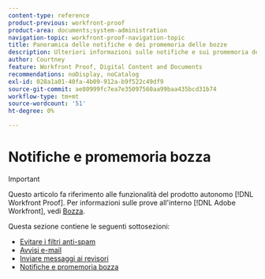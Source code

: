 ```yaml
---
content-type: reference
product-previous: workfront-proof
product-area: documents;system-administration
navigation-topic: workfront-proof-navigation-topic
title: Panoramica delle notifiche e dei promemoria delle bozze
description: Ulteriori informazioni sulle notifiche e sui promemoria delle bozze.
author: Courtney
feature: Workfront Proof, Digital Content and Documents
recommendations: noDisplay, noCatalog
exl-id: 028a1a01-40fa-4b09-912a-b9f522c49df9
source-git-commit: ae80999fc7ea7e35097560aa99baa435bcd31b74
workflow-type: tm+mt
source-wordcount: '51'
ht-degree: 0%

---
```


# Notifiche e promemoria bozza

>[!IMPORTANT]
>
>Questo articolo fa riferimento alle funzionalità del prodotto autonomo [!DNL Workfront Proof]. Per informazioni sulle prove all&#39;interno [!DNL Adobe Workfront], vedi [Bozza](../../review-and-approve-work/proofing/proofing.md).

Questa sezione contiene le seguenti sottosezioni:

* [Evitare i filtri anti-spam](../../workfront-proof/wp-emailsntfctns/avoiding-spam-filters/avoid-spam-filters.md)
* [Avvisi e-mail](../../workfront-proof/wp-emailsntfctns/email-alerts/email-alerts.md)
* [Inviare messaggi ai revisori](../../workfront-proof/wp-emailsntfctns/messaging-reviewers/send-messages-to-reviewers.md)
* [Notifiche e promemoria bozza](../../workfront-proof/wp-emailsntfctns/proof-notifications-and-reminders/proof-notifications-and-reminders.md)
